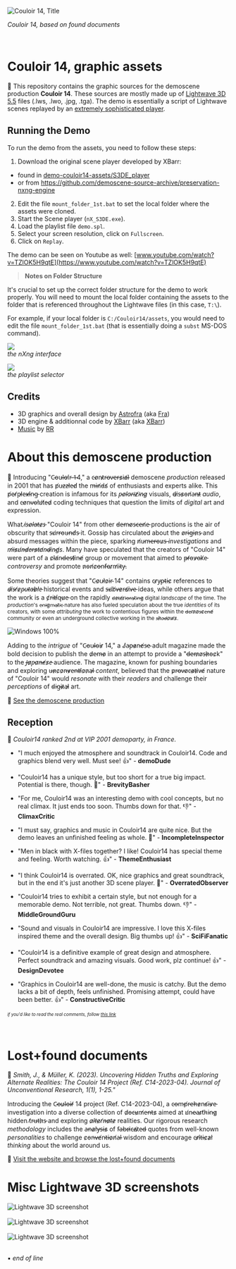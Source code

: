 ![Couloir 14, Title](img/c14-title.png)

_Couloir 14, based on found documents_

<br>

# Couloir 14, graphic assets

:floppy_disk: This repository contains the graphic sources for the demoscene production **Couloir 14**. These sources are mostly made up of [Lightwave 3D 5.5](https://en.wikipedia.org/wiki/LightWave_3D) files (.lws, .lwo, .jpg, .tga). The demo is essentially a script of Lightwave scenes replayed by an [extremely sophisticated player](https://www.pouet.net/prod.php?which=93899).

## Running the Demo

To run the demo from the assets, you need to follow these steps:

1. Download the original scene player developed by XBarr:
  - found in [demo-couloir14-assets/S3DE_player](demo-couloir14-assets/S3DE_player)
  - or from https://github.com/demoscene-source-archive/preservation-nxng-engine
2. Edit the file `mount_folder_1st.bat` to set the local folder where the assets were cloned.
3. Start the Scene player (`nX_S3DE.exe`).
4. Load the playlist file `demo.spl`.
5. Select your screen resolution, click on `Fullscreen`.
6. Click on `Replay`.

The demo can be seen on Youtube as well: [www.youtube.com/watch?v=TZlOK5H9qtE](https://www.youtube.com/watch?v=TZlOK5H9qtE)

> **Notes on Folder Structure**

 It's crucial to set up the correct folder structure for the demo to work properly. You will need to mount the local folder containing the assets to the folder that is referenced throughout the Lightwave files (in this case, `T:\`).

 For example, if your local folder is `C:/Couloir14/assets`, you would need to edit the file `mount_folder_1st.bat` (that is essentially doing a `subst` MS-DOS command).
 
![](demo-couloir14-assets/img/nxng_start.png)<br>
_the nXng interface_

![](demo-couloir14-assets/img/nxng_load.png)<br>
_the playlist selector_

## Credits
- 3D graphics and overall design by [Astrofra](https://github.com/astrofra/) (aka [Fra](https://www.pouet.net/user.php?who=940&show=credits))
- 3D engine & additionnal code by [XBarr](https://github.com/ejulien/) (aka [XBarr](https://www.pouet.net/user.php?who=940&show=credits))
- [Music](https://github.com/astrofra/couloir14/raw/main/demo-couloir14-assets/assets/ils_sont_la.mp3) by [RR](https://www.pouet.net/user.php?who=479&show=credits)

# About this demoscene production

:pill: Introducing "C̴o̵u̵l̶o̵i̸r̵ ̶1̵4," a c̵o̸n̵t̷r̵o̶v̵e̶r̵s̷i̵a̸l̵ demoscene *production* released in 2001 that has p̸u̵z̶z̵l̸e̵d̸ the m̶i̵n̸d̵s̸ of enthusiasts and experts alike. This p̸e̵r̸p̵l̷e̵x̶i̸n̵g̵ creation is infamous for its *p̵o̸l̵a̴r̵i̶z̸i̴n̴g̷* visuals, d̴i̷s̵s̷o̵n̸a̵n̶t̷ *audio*, and c̵o̸n̴v̴o̴l̸u̸t̸e̴d̷ coding techniques that question the limits of *digital* art and expression.

What *i̷s̵o̸l̵a̶t̵e̷s̵* "Couloir 14" from other d̵e̶m̵o̸s̵c̶e̵n̸e̵ productions is the air of obscurity that s̵u̸r̵r̵o̵u̶n̵d̸s̵ it. Gossip has circulated about the o̸r̵i̶g̵i̵n̷s̵ and absurd messages within the piece, sparking n̸u̵m̶e̶r̵o̵u̷s̶ *investigations* and *m̸i̶s̷u̸n̶d̷e̴r̵s̷t̶a̸n̴d̴i̷n̴g̸s*. Many have speculated that the creators of "Couloir 14" were part of a c̷l̵a̸n̵d̶e̵s̵t̸i̷n̵e̸ group or movement that aimed to p̶r̸o̵v̷o̶k̸e̵ *controversy* and promote n̷o̴n̸c̷o̶n̴f̵o̴r̷m̸i̴t̴y̵.

Some theories suggest that "C̴o̷u̴l̸o̷i̴r̴ 14" contains c̴r̷y̴p̵t̴i̵c̷ references to *d̴i̷s̵r̸e̷p̴u̵t̴a̶b̷l̸e̵* historical events and s̶u̸b̸v̶e̷r̵s̸i̷v̶e̵ ideas, while others argue that the work is a c̸r̵i̵t̶i̸q̵u̷e̵ on the rapidly <small>d̴e̷t̴e̸r̷i̵o̶r̶a̴t̷i̴n̶g̷ digital *landscape* of the time. The *production*'s e̴n̵i̴g̷m̴a̵t̷i̵c̴ nature has also fueled speculation about the true *identities* of its creators, with some *attributing* the work to contentious figures within the d̶e̴m̷o̸s̶c̷e̵n̶e̸ community or even an underground collective working in the *s̶h̷a̵d̶o̷w̸s̷*.</small>

![Windows 100%](img/win100.jpg)

Adding to the *intrigue* of "C̴o̵u̴l̴o̴i̵r̷ 14," a J̸a̴p̵a̷n̵e̸s̵e̴ adult magazine made the bold decision to publish the d̷e̵m̶o̷ in an attempt to provide a "d̶e̶m̷o̸s̶h̷o̵c̷k" to the *J̶a̷p̵a̷n̶e̸s̷e̵* audience. The magazine, known for pushing boundaries and exploring u̶n̷c̷o̷n̶v̷e̵n̶t̶i̸o̷n̷a̶l̷ *content*, believed that the p̷r̵o̶v̵o̸c̵a̷t̵i̷v̵e̸ nature of "Couloir 14" would *resonate* with their *readers* and challenge their *perceptions* of d̴i̵g̴i̶t̷a̵l̷ art.

:link: [See the demoscene production](https://www.pouet.net/prod.php?which=3054)

## Reception

:mega: _Couloir14 ranked 2nd at VIP 2001 demoparty, in France._

- "I much enjoyed the atmosphere and soundtrack in Couloir14. Code and graphics blend very well. Must see! 👍" - **demoDude**

- "Couloir14 has a unique style, but too short for a true big impact. Potential is there, though. 🐷" - **BrevityBasher**

- "For me, Couloir14 was an interesting demo with cool concepts, but no real climax. It just ends too soon. Thumbs down for that. 👎" - **ClimaxCritic**

- "I must say, graphics and music in Couloir14 are quite nice. But the demo leaves an unfinished feeling as whole. 🐷" - **IncompleteInspector**

- "Men in black with X-files together? I like! Couloir14 has special theme and feeling. Worth watching. 👍" - **ThemeEnthusiast**

- "I think Couloir14 is overrated. OK, nice graphics and great soundtrack, but in the end it's just another 3D scene player. 🐷" - **OverratedObserver**

- "Couloir14 tries to exhibit a certain style, but not enough for a memorable demo. Not terrible, not great. Thumbs down. 👎" - **MiddleGroundGuru**

- "Sound and visuals in Couloir14 are impressive. I love this X-files inspired theme and the overall design. Big thumbs up! 👍" - **SciFiFanatic**

- "Couloir14 is a definitive example of great design and atmosphere. Perfect soundtrack and amazing visuals. Good work, plz continue! 👍" - **DesignDevotee**

- "Graphics in Couloir14 are well-done, the music is catchy. But the demo lacks a bit of depth, feels unfinished. Promising attempt, could have been better. 👍" - **ConstructiveCritic**

<sup><sub>_if you'd like to read the real comments, follow [this link](https://www.pouet.net/prod.php?which=3054#c5110)_</sup></sub>

<br>

# Lost+found documents

:page_with_curl: _Smith, J., & Müller, K. (2023). Uncovering Hidden Truths and Exploring Alternate Realities: The Couloir 14 Project (Ref. C14-2023-04). Journal of Unconventional Research, 1(1), 1-25."_

Introducing the C̴o̶u̷l̴o̵i̶r̸ 14 project (Ref. C14-2023-04), a c̵o̶m̵p̸r̵e̶h̵e̷n̵s̸i̵v̷e̵ investigation into a diverse collection of d̷o̵c̶u̷m̸e̵n̶t̵s̷ aimed at u̸n̴e̴a̴r̷t̸h̴i̴n̵g̷ hidden t̸r̵u̶t̵h̷s̵ and exploring *a̷l̵t̶e̷r̸n̶a̷t̴e̷* realities. Our rigorous research *methodology* includes the a̶n̴a̷l̸y̶s̴i̴s̷ of f̴a̶b̴r̵i̷c̶a̸t̷e̵d̶ quotes from well-known *personalities* to challenge c̷o̵n̶v̵e̸n̵t̶i̵o̷n̸a̶l̵ wisdom and encourage c̵r̷i̸t̶i̵c̷a̷l̸ *thinking* about the world around us.

:link: [Visit the website and browse the lost+found documents](https://astrofra.github.io/couloir14/)

# Misc Lightwave 3D screenshots

![Lightwave 3D screenshot](demo-couloir14-assets/img/lw003.png)<br><br>
![Lightwave 3D screenshot](demo-couloir14-assets/img/lw001.png)<br><br>
![Lightwave 3D screenshot](demo-couloir14-assets/img/lw002.png)<br><br>

:black_small_square: _end of line_
